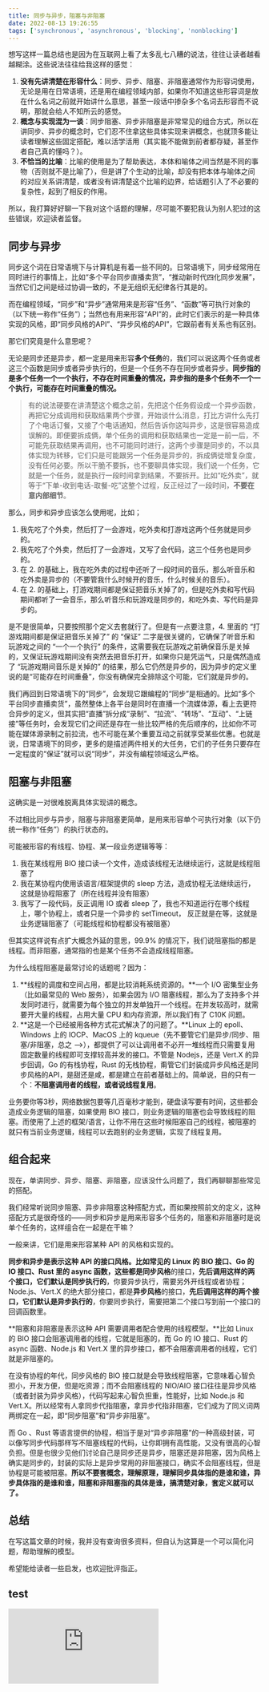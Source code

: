 ```yaml
---
title: 同步与异步，阻塞与非阻塞
date: 2022-08-13 19:26:55
tags: ['synchronous', 'asynchronous', 'blocking', 'nonblocking']
---
```


想写这样一篇总结也是因为在互联网上看了太多乱七八糟的说法，往往让读者越看越糊涂。这些说法往往给我这样的感觉：

1. **没有先讲清楚在形容什么**：同步、异步、阻塞、非阻塞通常作为形容词使用，无论是用在日常语境，还是用在编程领域内部，如果你不知道这些形容词是放在什么名词之前就开始讲什么意思，甚至一段话中掺杂多个名词去形容而不说明，那就会给人不知所云的感觉。
2. **概念与实现混为一谈**：同步阻塞、异步非阻塞是非常常见的组合方式，所以在讲同步、异步的概念时，它们忍不住拿这些具体实现来讲概念，也就顶多能让读者理解这些固定搭配，难以活学活用（其实能不能做到前者都存疑，甚至作者自己真的懂吗？）。
3. **不恰当的比喻**：比喻的使用是为了帮助表达，本体和喻体之间当然是不同的事物（否则就不是比喻了），但是讲了个生动的比喻，却没有把本体与喻体之间的对应关系讲清楚，或者没有讲清楚这个比喻的边界，给话题引入了不必要的复杂性，起到了相反的作用。

所以，我打算好好聊一下我对这个话题的理解，尽可能不要犯我认为别人犯过的这些错误，欢迎读者监督。

## 同步与异步

同步这个词在日常语境下与计算机是有着一些不同的。日常语境下，同步经常用在同时进行的事情上，比如“多个平台同步直播卖货”，“推动新时代四化同步发展”，当然它们之间是经过协调一致的，不是无组织无纪律各行其是的。

而在编程领域，“同步”和“异步”通常用来是形容“任务”、“函数”等可执行对象的（以下统一称作“任务”）；当然也有用来形容“API”的，此时它们表示的是一种具体实现的风格，即“同步风格的API”、“异步风格的API”，它跟前者有关系也有区别。

那它们究竟是什么意思呢？

无论是同步还是异步，都一定是用来形容**多个任务**的，我们可以说这两个任务或者这三个函数是同步或者异步执行的，但是一个任务不存在同步或者异步。**同步指的是多个任务一个一个执行，不存在时间重叠的情况，异步指的是多个任务不一个一个执行，可能存在时间重叠的情况。**

> 有的说法硬要在讲清楚这个概念之前，先把这个任务假设成一个异步函数，再把它分成调用和获取结果两个步骤，开始谈什么消息，打比方讲什么先打了个电话订餐，又接了个电话通知，然后告诉你这叫异步，这是很容易造成误解的。即便要拆成俩，单个任务的调用和获取结果也一定是一前一后，不可能先获取结果再调用，也不可能同时进行，这两个步骤是同步的，不以具体实现为转移，它们只是可能跟另一个任务是异步的，拆成俩徒增复杂度，没有任何必要。所以干脆不要拆，也不要聊具体实现，我们说一个任务，它就是一个任务，就是执行一段时间拿到结果，不要拆开。比如“吃外卖”，就等于“下单-收到电话-取餐-吃”这整个过程，反正经过了一段时间，**不要在意内部细节**。

那么，同步和异步应该怎么使用呢，比如；

1. 我先吃了个外卖，然后打了一会游戏，吃外卖和打游戏这两个任务就是同步的。
2. 我先吃了个外卖，然后打了一会游戏，又写了会代码，这三个任务也是同步的。
3. 在 2. 的基础上，我在吃外卖的过程中还听了一段时间的音乐，那么听音乐和吃外卖是异步的（不要管我什么时候开的音乐，什么时候关的音乐）。
4. 在 2. 的基础上，打游戏期间都是保证把音乐关掉了的，但是吃外卖和写代码期间都听了一会音乐，那么听音乐和玩游戏是同步的，和吃外卖、写代码是异步的。

是不是很简单，只要按照那个定义去套就行了。但是有一点要注意，4. 里面的 “打游戏期间都是保证把音乐关掉了” 的 “保证” 二字是很关键的，它确保了听音乐和玩游戏之间的 “一个一个执行” 的条件，这需要我在玩游戏之前确保音乐是关掉的，又保证玩游戏期间没有突然去把音乐打开，如果你只是凭运气，只是偶然造成了 “玩游戏期间音乐是关掉的” 的结果，那么它仍然是异步的，因为异步的定义里说的是“可能存在时间重叠”，你没有确保完全排除这个可能，它们就是异步的。

我们再回到日常语境下的“同步”，会发现它跟编程的“同步”是相通的。比如“多个平台同步直播卖货”，虽然整体上各平台是同时在直播一个流媒体源，看上去更符合异步的定义，但其实把“直播”拆分成“录制”、“拉流”、“转场”、“互动”、“上链接”等任务时，会发现它们之间还是存在一些比较严格的先后顺序的，比如你不可能在媒体源录制之前拉流，也不可能在某个重要互动之前就享受某些优惠。也就是说，日常语境下的同步，更多的是描述两件相关的大任务，它们的子任务只要存在一定程度的“保证”就可以说“同步”，并没有编程领域这么严格。

## 阻塞与非阻塞

这确实是一对很难脱离具体实现讲的概念。

不过相比同步与异步，阻塞与非阻塞更简单，是用来形容单个可执行对象（以下仍统一称作“任务”）的执行状态的。

可能被形容的有线程、协程、某一段业务逻辑等等：

1. 我在某线程用 BIO 接口读一个文件，造成该线程无法继续运行，这就是线程阻塞了
2. 我在某协程内使用该语言/框架提供的 sleep 方法，造成协程无法继续运行，这就是协程阻塞了（所在线程并没有阻塞）
3. 我写了一段代码，反正调用 IO 或者 sleep 了，我也不知道运行在哪个线程上，哪个协程上，或者只是一个异步的 setTimeout， 反正就是在等，这就是业务逻辑阻塞了（可能线程和协程都没有被阻塞）

但其实这样说有点扩大概念外延的意思，99.9% 的情况下，我们说阻塞指的都是线程。而非阻塞，通常指的也是某个任务不会造成线程阻塞。

为什么线程阻塞是最常讨论的话题呢？因为：

1. **线程的调度和空间占用，都是比较消耗系统资源的。**一个 I/O 密集型业务（比如最常见的 Web 服务），如果会因为 I/O 阻塞线程，那么为了支持多个并发同时进行，就需要为每个独立的并发单独开一个线程。在并发较高时，就需要开大量的线程，占用大量 CPU 和内存资源，所以我们有了 C10K 问题。
2. **这是一个已经被用各种方式花式解决了的问题了。**Linux 上的 epoll、Windows 上的 IOCP、MacOS 上的 kqueue（先不要管它们是异步/同步、阻塞/非阻塞，总之 -->），都提供了可以让调用者不必开一堆线程而只需要复用固定数量的线程即可支撑较高并发的接口。不管是 Nodejs，还是 Vert.X 的异步回调，Go 的有栈协程，Rust 的无栈协程，甭管它们封装成异步风格还是同步风格的API，是甜还是咸，都是建立在前者基础上的。简单说，目的只有一个：**不阻塞调用者的线程，或者说线程复用**。

业务要你等3秒，网络数据包要等几百毫秒才能到，硬盘读写要有时间，这些都会造成业务逻辑的阻塞，如果使用 BIO 接口，则业务逻辑的阻塞也会导致线程的阻塞。而使用了上述的框架/语言，让你不用在这些时候阻塞自己的线程，被阻塞的就只有当前业务逻辑，线程可以去跑别的业务逻辑，实现了线程复用。

## 组合起来

现在，单讲同步、异步、阻塞、非阻塞，应该没什么问题了，我们再聊聊那些常见的搭配。

我们经常听说同步阻塞、异步非阻塞这种搭配方式，而如果按照前文的定义，这种搭配方式是很奇怪的——同步和异步是用来形容多个任务的，阻塞和非阻塞时是说单个任务的，这样组合在一起是在干嘛？

一般来讲，它们是用来形容某种 API 的风格和实现的。

**同步和异步是表示这种 API 的接口风格。**比如常见的 Linux 的 BIO 接口、Go 的 IO 接口、Rust 里的 async 函数，这些都是**同步风格**的接口，**先后调用这样的两个接口，它们默认是同步执行的**，你要异步执行，需要另外开线程或者协程；Node.js、Vert.X  的绝大部分接口，都是**异步风格**的接口，**先后调用这样的两个接口，它们默认是异步执行的**，你要同步执行，需要把第二个接口写到前一个接口的回调函数里。

**阻塞和非阻塞是表示这种 API 需要调用者配合使用的线程模型。**比如 Linux 的 BIO 接口会阻塞调用者的线程，它就是阻塞的，而 Go 的 IO 接口、Rust 的 async 函数、Node.js 和 Vert.X 里的异步接口，都不会阻塞调用者的线程，它们就是非阻塞的。

在没有协程的年代，同步风格的 BIO 接口就是会导致线程阻塞，它意味着心智负担小，开发方便，但是吃资源；而不会阻塞线程的 NIO/AIO 接口往往是异步风格（或者封装为异步风格），代码写起来心智负担重，性能好，比如 Node.js 和 Vert.X。所以经常有人拿同步代指阻塞，拿异步代指非阻塞，它们成为了同义词两两绑定在一起，即“同步阻塞”和“异步非阻塞”。

而 Go 、Rust 等语言提供的协程，相当于是对“异步非阻塞”的一种高级封装，可以像写同步代码那样写不阻塞线程的代码，让你即拥有高性能，又没有很高的心智负担。但是也很少见他们讨论自己是同步还是异步，阻塞还是非阻塞，因为风格上确实是同步的，封装的实际上是异步常用的非阻塞接口，确实不会阻塞线程，但是协程是可能被阻塞。**所以不要套概念，理解原理，理解同步具体指的是谁和谁，异步具体指的是谁和谁，阻塞和非阻塞指的具体是谁，搞清楚对象，套定义就可以了。**

## 总结

在写这篇文章的时候，我并没有查询很多资料，但自认为这算是一个可以简化问题，帮助理解的模型。

希望能给读者一些启发，也欢迎批评指正。

## test

<iframe src="https://embed.0xecho.com.ipns.page?color-theme=light&desc=&has-h-padding=true&has-v-padding=true&modules=comment%2Cdislike%2Clike&receiver=&target_uri=https%3A%2F%2Fgteng.org" frameborder="0"></iframe>
